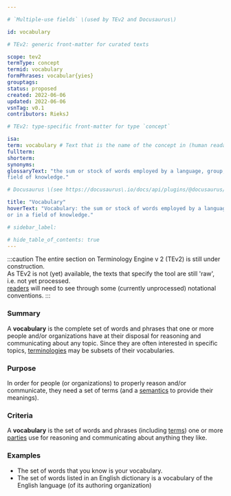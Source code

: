 ```yaml
---

# `Multiple-use fields` \(used by TEv2 and Docusaurus\)

id: vocabulary

# TEv2: generic front-matter for curated texts

scope: tev2
termType: concept
termid: vocabulary
formPhrases: vocabular{yies}
grouptags:
status: proposed
created: 2022-06-06
updated: 2022-06-06
vsnTag: v0.1
contributors: RieksJ

# TEv2: type-specific front-matter for type `concept`

isa:
term: vocabulary # Text that is the name of the concept in (human readable) texts.
fullterm:
shorterm:
synonyms:
glossaryText: "the sum or stock of words employed by a language, group, individual, or work or in a
field of knowledge."

# Docusaurus \(see https://docusaurus\.io/docs/api/plugins/@docusaurus/plugin-content-docs#markdown-front-matter\):

title: "Vocabulary"
hoverText: "Vocabulary: the sum or stock of words employed by a language, group, individual, or work
or in a field of knowledge."

# sidebar_label:

# hide_table_of_contents: true
---
```


:::caution
The entire section on Terminology Engine v 2 (TEv2) is still under construction.<br/>
As TEv2 is not (yet) available, the texts that specify the tool are still 'raw', i.e. not yet
processed.<br/>[readers](@) will need to see through some (currently unprocessed) notational
conventions.
:::

### Summary

A **vocabulary** is the complete set of words and phrases that one or more people and/or
organizations have at their disposal for reasoning and communicating about any topic. Since they are
often interested in specific topics, [terminologies](@) may be subsets of their vocabularies.

### Purpose

In order for people (or organizations) to properly reason and/or communicate, they need a set of
terms (and a [semantics](@) to provide their meanings).

### Criteria

A **vocabulary** is the set of words and phrases (including [terms](@)) one or more [parties](@) use
for reasoning and communicating about anything they like.

### Examples

- The set of words that you know is your vocabulary.
- The set of words listed in an English dictionary is a vocabulary of the English language (of its
  authoring organization)